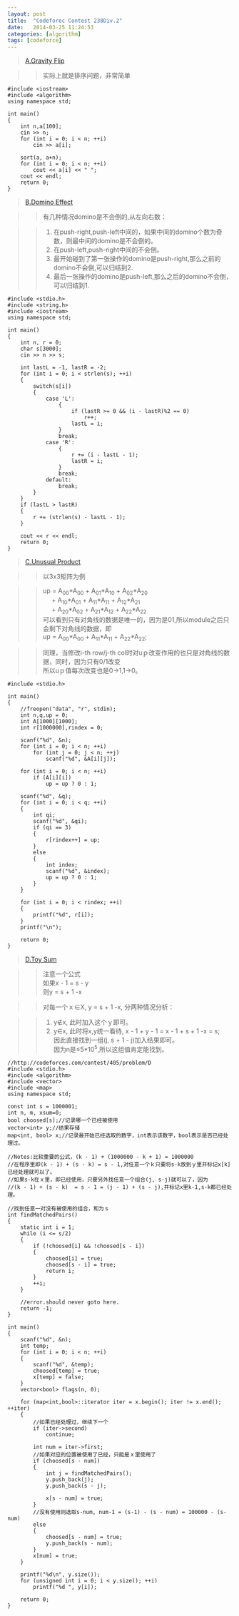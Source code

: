```yaml
---
layout: post
title:  "Codeforec Contest 238Div.2"
date:   2014-03-25 11:24:53
categories: [algorithm]
tags: [codeforce]
---
```


> [A.Gravity Flip](http://codeforces.com/contest/405/problem/A)  

> > 实际上就是排序问题，非常简单

<!--more-->

```
#include <iostream>
#include <algorithm>
using namespace std;

int main()
{
    int n,a[100];
    cin >> n;
    for (int i = 0; i < n; ++i)
        cin >> a[i];

    sort(a, a+n);
    for (int i = 0; i < n; ++i)
        cout << a[i] << " ";
    cout << endl;
    return 0;
}
```

> [B.Domino Effect](http://codeforces.com/contest/405/problem/B)    

> > 有几种情况domino是不会倒的,从左向右数：

> > 1. 在push-right,push-left中间的，如果中间的domino个数为奇数，则最中间的domino是不会倒的。
> > 2. 在push-left,push-right中间的不会倒。
> > 3. 最开始碰到了第一张操作的domino是push-right,那么之前的domino不会倒,可以归结到2.
> > 4. 最后一张操作的domino是push-left,那么之后的domino不会倒，可以归结到1.

```
#include <stdio.h>
#include <string.h>
#include <iostream>
using namespace std;

int main()
{
    int n, r = 0;
    char s[3000];
    cin >> n >> s;

    int lastL = -1, lastR = -2;
    for (int i = 0; i < strlen(s); ++i)
    {
        switch(s[i])
        {
            case 'L':
                {
                    if (lastR >= 0 && (i - lastR)%2 == 0)
                        r++;
                    lastL = i;
                }
                break;
            case 'R':
                {
                    r += (i - lastL - 1);
                    lastR = i;
                }
                break;
            default:
                break;
        }
    }
    if (lastL > lastR)
    {
        r += (strlen(s) - lastL - 1);
    }

    cout << r << endl;
    return 0;
}
```  

> [C.Unusual Product](http://codeforces.com/contest/405/problem/C)  

> > 以3x3矩阵为例

> > up = A<sub>00</sub>\*A<sub>00</sub> + A<sub>01</sub>\*A<sub>10</sub> + A<sub>02</sub>\*A<sub>20</sub>  
> > &nbsp;&nbsp;&nbsp;&nbsp;&nbsp;+ A<sub>10</sub>\*A<sub>01</sub> + A<sub>11</sub>\*A<sub>11</sub> + A<sub>12</sub>\*A<sub>21</sub>  
> > &nbsp;&nbsp;&nbsp;&nbsp;&nbsp;+ A<sub>20</sub>\*A<sub>02</sub> + A<sub>21</sub>\*A<sub>12</sub> + A<sub>22</sub>\*A<sub>22</sub>  
> > 可以看到只有对角线的数据是唯一的，因为是01,所以module之后只会剩下对角线的数据，即  
> > up = A<sub>00</sub>\*A<sub>00</sub> + A<sub>11</sub>\*A<sub>11</sub> + A<sub>22</sub>\*A<sub>22</sub>;

> > 同理，当修改i-th row/j-th col时对uｐ改变作用的也只是对角线的数据，同时，因为只有0/1改变  
> > 所以uｐ值每次改变也是0&rarr;1,1&rarr;0。

```
#include <stdio.h>

int main()
{
    //freopen("data", "r", stdin);
    int n,q,up = 0;
    int A[1000][1000];
    int r[1000000],rindex = 0;

    scanf("%d", &n);
    for (int i = 0; i < n; ++i)
        for (int j = 0; j < n; ++j)
            scanf("%d", &A[i][j]);

    for (int i = 0; i < n; ++i)
        if (A[i][i])
            up = up ? 0 : 1;

    scanf("%d", &q);
    for (int i = 0; i < q; ++i)
    {
        int qi;
        scanf("%d", &qi);
        if (qi == 3)
        {
            r[rindex++] = up;
        }
        else
        {
            int index;
            scanf("%d", &index);
            up = up ? 0 : 1;
        }
    }

    for (int i = 0; i < rindex; ++i)
    {
        printf("%d", r[i]);
    }
    printf("\n");

    return 0;
}
```

> [D.Toy Sum](http://codeforces.com/contest/405/problem/D)

> > 注意一个公式  
> > 如果x - 1 = s - y  
> > 则y = s + 1 -x

> > 对每一个ｘ&isin;X, y = s + 1 -x, 分两种情况分析：  

> > 1. y&notin;x, 此时加入这个ｙ即可。
> > 2. y&isin;x, 此时将x,y统一看待, x - 1 + y - 1 = x - 1 + s + 1 -x = s;    
> >    因此直接找到一组(j, s + 1 - j)加入结果即可。  
> >    因为n是&le;5\*10<sup>5</sup>,所以这组值肯定能找到。  

```
//http://codeforces.com/contest/405/problem/D
#include <stdio.h>
#include <algorithm>
#include <vector>
#include <map>
using namespace std;

const int s = 1000001;
int n, m, xsum=0;
bool choosed[s];//记录哪一个已经被使用
vector<int> y;//结果存储
map<int, bool> x;//记录最开始已经选取的数字，int表示该数字，bool表示是否已经处理过。

//Notes:比较重要的公式，(k - 1) + (1000000 - k + 1) = 1000000
//在程序里即(k - 1) + (s - k) = s - 1,对任意一个ｋ只要将s-k放到ｙ里并标记x[k]已经处理就可以了。
//如果s-k在ｘ里，即已经使用，只要另外找任意一个组合(j, s-j)就可以了，因为
//(k - 1) + (s - k)  = s - 1 = (j - 1) + (s - j),并标记x里k-1,s-k都已经处理。

//找到任意一对没有被使用的组合，和为ｓ
int findMatchedPairs()
{
    static int i = 1;
    while (i <= s/2)
    {
        if (!choosed[i] && !choosed[s - i])
        {
            choosed[i] = true;
            choosed[s - i] = true;
            return i;
        }
        ++i;
    }

    //error.should never goto here.
    return -1;
}

int main()
{
    scanf("%d", &n);
    int temp;
    for (int i = 0; i < n; ++i)
    {
        scanf("%d", &temp);
        choosed[temp] = true;
        x[temp] = false;
    }
    vector<bool> flags(n, 0);

    for (map<int,bool>::iterator iter = x.begin(); iter != x.end(); ++iter)
    {
        //如果已经处理过，继续下一个
        if (iter->second)
            continue;

        int num = iter->first;
        //如果对应的位置被使用了已经，只能是ｘ里使用了
        if (choosed[s - num])
        {
            int j = findMatchedPairs();
            y.push_back(j);
            y.push_back(s - j);

            x[s - num] = true;
        }
        //没有使用则选取s-num, num-1 = (s-1) - (s - num) = 100000 - (s-num)
        else
        {
            choosed[s - num] = true;
            y.push_back(s - num);
        }
        x[num] = true;
    }

    printf("%d\n", y.size());
    for (unsigned int i = 0; i < y.size(); ++i)
        printf("%d ", y[i]);

    return 0;
}
```
